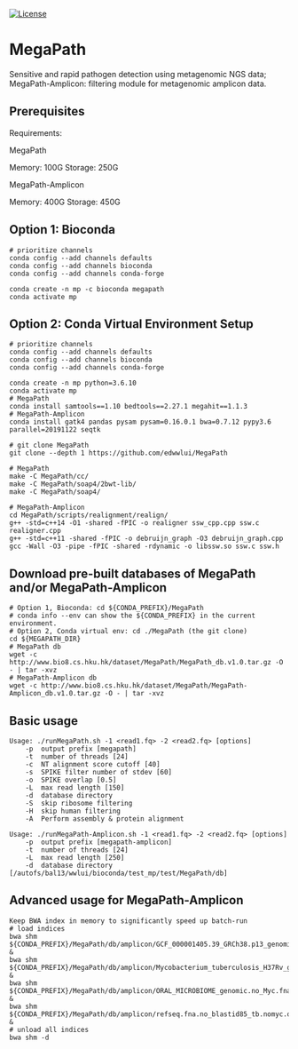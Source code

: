 [![License](https://img.shields.io/badge/License-BSD%203--Clause-blue.svg)](https://opensource.org/licenses/BSD-3-Clause)

# MegaPath
Sensitive and rapid pathogen detection using metagenomic NGS data; MegaPath-Amplicon: filtering module for metagenomic amplicon data.

## Prerequisites

Requirements:

MegaPath

Memory: 100G
Storage: 250G

MegaPath-Amplicon

Memory: 400G
Storage: 450G

## Option 1: Bioconda
```
# prioritize channels
conda config --add channels defaults
conda config --add channels bioconda
conda config --add channels conda-forge

conda create -n mp -c bioconda megapath
conda activate mp
```

## Option 2: Conda Virtual Environment Setup
```
# prioritize channels
conda config --add channels defaults
conda config --add channels bioconda
conda config --add channels conda-forge

conda create -n mp python=3.6.10
conda activate mp
# MegaPath
conda install samtools==1.10 bedtools==2.27.1 megahit==1.1.3
# MegaPath-Amplicon
conda install gatk4 pandas pysam pysam=0.16.0.1 bwa=0.7.12 pypy3.6 parallel=20191122 seqtk

# git clone MegaPath
git clone --depth 1 https://github.com/edwwlui/MegaPath

# MegaPath
make -C MegaPath/cc/
make -C MegaPath/soap4/2bwt-lib/
make -C MegaPath/soap4/

# MegaPath-Amplicon
cd MegaPath/scripts/realignment/realign/
g++ -std=c++14 -O1 -shared -fPIC -o realigner ssw_cpp.cpp ssw.c realigner.cpp
g++ -std=c++11 -shared -fPIC -o debruijn_graph -O3 debruijn_graph.cpp 
gcc -Wall -O3 -pipe -fPIC -shared -rdynamic -o libssw.so ssw.c ssw.h
```


## Download pre-built databases of MegaPath and/or MegaPath-Amplicon
```
# Option 1, Bioconda: cd ${CONDA_PREFIX}/MegaPath
# conda info --env can show the ${CONDA_PREFIX} in the current environment.
# Option 2, Conda virtual env: cd ./MegaPath (the git clone)
cd ${MEGAPATH_DIR}
# MegaPath db
wget -c http://www.bio8.cs.hku.hk/dataset/MegaPath/MegaPath_db.v1.0.tar.gz -O - | tar -xvz
# MegaPath-Amplicon db
wget -c http://www.bio8.cs.hku.hk/dataset/MegaPath/MegaPath-Amplicon_db.v1.0.tar.gz -O - | tar -xvz

```

## Basic usage
```
Usage: ./runMegaPath.sh -1 <read1.fq> -2 <read2.fq> [options]
    -p  output prefix [megapath]
    -t  number of threads [24]
    -c  NT alignment score cutoff [40]
    -s  SPIKE filter number of stdev [60]
    -o  SPIKE overlap [0.5]
    -L  max read length [150]
    -d  database directory
    -S  skip ribosome filtering
    -H  skip human filtering
    -A  Perform assembly & protein alignment

Usage: ./runMegaPath-Amplicon.sh -1 <read1.fq> -2 <read2.fq> [options]
    -p  output prefix [megapath-amplicon]
    -t  number of threads [24]
    -L  max read length [250]
    -d  database directory [/autofs/bal13/wwlui/bioconda/test_mp/test/MegaPath/db]
```

## Advanced usage for MegaPath-Amplicon
```
Keep BWA index in memory to significantly speed up batch-run
# load indices
bwa shm ${CONDA_PREFIX}/MegaPath/db/amplicon/GCF_000001405.39_GRCh38.p13_genomic.fna.gz &
bwa shm ${CONDA_PREFIX}/MegaPath/db/amplicon/Mycobacterium_tuberculosis_H37Rv_genome_v3.fasta &
bwa shm ${CONDA_PREFIX}/MegaPath/db/amplicon/ORAL_MICROBIOME_genomic.no_Myc.fna &
bwa shm ${CONDA_PREFIX}/MegaPath/db/amplicon/refseq.fna.no_blastid85_tb.nomyc.onlytb.gz &
# unload all indices
bwa shm -d
```
